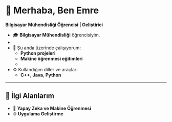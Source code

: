 # 👋 Merhaba, Ben Emre

**Bilgisayar Mühendisliği Öğrencisi | Geliştirici**

- 🎓 **Bilgisayar Mühendisliği** öğrencisiyim.
- 
- 🌱 Şu anda üzerinde çalışıyorum:  
  - **Python projeleri**  
  - **Makine öğrenmesi eğitimleri**
  - 
- ⚙️ Kullandığım diller ve araçlar:  
  - **C++**, **Java**, **Python**

---

## 🌟 İlgi Alanlarım

- 🧠 **Yapay Zeka ve Makine Öğrenmesi**  
- 🌐 **Uygulama Geliştirme**  
